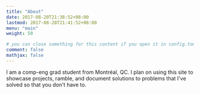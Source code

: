 ```yaml
---
title: "About"
date: 2017-08-20T21:38:52+08:00
lastmod: 2017-08-28T21:41:52+08:00
menu: "main"
weight: 50

# you can close something for this content if you open it in config.toml.
comment: false
mathjax: false
---
```


I am a comp-eng grad student from Montréal, QC. I plan on using this site to showcase projects, ramble, and document solutions to problems that I've solved so that you don't have to.
